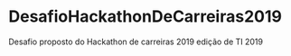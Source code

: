 # DesafioHackathonDeCarreiras2019
Desafio proposto do Hackathon de carreiras 2019 edição de TI 2019
